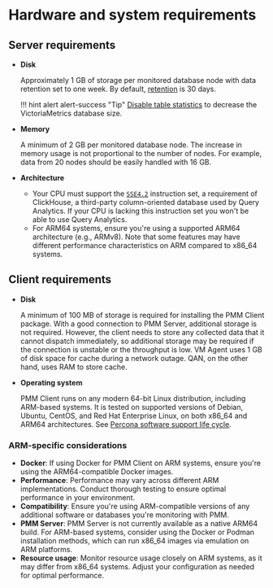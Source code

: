 # Hardware and system requirements

## Server requirements

* **Disk**

    Approximately 1 GB of storage per monitored database node with data retention set to one week. By default, [retention](../../configure-pmm/advanced_settings.md#data-retention) is 30 days.

    !!! hint alert alert-success "Tip"
        [Disable table statistics](../../optimize/disable_table_stats.md) to decrease the VictoriaMetrics database size.

* **Memory**

    A minimum of 2 GB per monitored database node. The increase in memory usage is not proportional to the number of nodes. For example, data from 20 nodes should be easily handled with 16 GB.

* **Architecture**

    - Your CPU must support the [`SSE4.2`](https://wikipedia.org/wiki/SSE4#SSE4.2) instruction set, a requirement of ClickHouse, a third-party column-oriented database used by Query Analytics. If your CPU is lacking this instruction set you won't be able to use Query Analytics.
    - For ARM64 systems, ensure you're using a supported ARM64 architecture (e.g., ARMv8). Note that some features may have different performance characteristics on ARM compared to x86_64 systems.

## Client requirements

* **Disk**

    A minimum of 100 MB of storage is required for installing the PMM Client package. With a good connection to PMM Server, additional storage is not required. However, the client needs to store any collected data that it cannot dispatch immediately, so additional storage may be required if the connection is unstable or the throughput is low. VM Agent uses 1 GB of disk space for cache during a network outage. QAN, on the other hand, uses RAM to store cache.

* **Operating system**

    PMM Client runs on any modern 64-bit Linux distribution, including ARM-based systems. It is tested on supported versions of Debian, Ubuntu, CentOS, and Red Hat Enterprise Linux, on both x86_64 and ARM64 architectures. See [Percona software support life cycle](https://www.percona.com/services/policies/percona-software-support-lifecycle#pt).


### ARM-specific considerations

- **Docker**: If using Docker for PMM Client on ARM systems, ensure you're using the ARM64-compatible Docker images.
- **Performance**: Performance may vary across different ARM implementations. Conduct thorough testing to ensure optimal performance in your environment.
- **Compatibility**: Ensure you're using ARM-compatible versions of any additional software or databases you're monitoring with PMM.
- **PMM Server**: PMM Server is not currently available as a native ARM64 build. For ARM-based systems, consider using the Docker or Podman installation methods, which can run x86_64 images via emulation on ARM platforms.
- **Resource usage**: Monitor resource usage closely on ARM systems, as it may differ from x86_64 systems. Adjust your configuration as needed for optimal performance.
